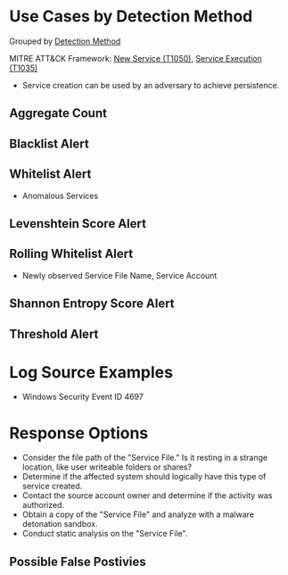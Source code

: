 # Use Cases by Detection Method

Grouped by [Detection Method](/Detection-Methods.md)

MITRE ATT&CK Framework: [New Service (T1050)](https://attack.mitre.org/techniques/T1050), [Service Execution (T1035)](https://attack.mitre.org/techniques/T1035/)

- Service creation can be used by an adversary to achieve persistence.

## Aggregate Count


## Blacklist Alert


## Whitelist Alert
- Anomalous Services

## Levenshtein Score Alert


## Rolling Whitelist Alert
- Newly observed Service File Name, Service Account

## Shannon Entropy Score Alert


## Threshold Alert


# Log Source Examples
- Windows Security Event ID 4697


# Response Options
- Consider the file path of the "Service File." Is it resting in a strange location, like user writeable folders or shares?
- Determine if the affected system should logically have this type of service created.
- Contact the source account owner and determine if the activity was authorized.
- Obtain a copy of the "Service File" and analyze with a malware detonation sandbox.
- Conduct static analysis on the "Service File".


## Possible False Postivies
